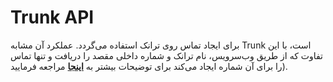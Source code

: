 

#  Trunk API

برای ایجاد تماس روی ترانک استفاده می‌‌گردد. عملکرد آن مشابه Trunk است، با این تفاوت که از طریق وب‌‌سرویس، نام ترانک و شماره داخلی مقصد را دریافت و تنها تماس را برای آن شماره ایجاد می‌‌کند برای توضیحات بیشتر به **[اینجا](/developers/SimotelWebhooks/DialplanApiComponents/trunk_api)** مراجعه فرمایید).

